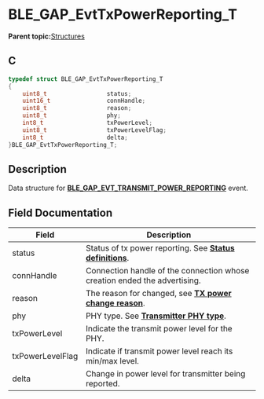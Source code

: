 # BLE\_GAP\_EvtTxPowerReporting\_T

**Parent topic:**[Structures](GUID-A15AC144-CD72-427A-B096-33FC1E7FEA88.md)

## C

```c
typedef struct BLE_GAP_EvtTxPowerReporting_T
{
    uint8_t                 status;
    uint16_t                connHandle;
    uint8_t                 reason;
    uint8_t                 phy;
    int8_t                  txPowerLevel;
    uint8_t                 txPowerLevelFlag;
    int8_t                  delta;
}BLE_GAP_EvtTxPowerReporting_T;
```

## Description

Data structure for **[BLE\_GAP\_EVT\_TRANSMIT\_POWER\_REPORTING](GUID-085D2B3E-E5DB-4072-8916-29201399538E.md)** event.

## Field Documentation

|Field|Description|
|-----|-----------|
|status|Status of tx power reporting. See **[Status definitions](GUID-B6870242-2E8B-4919-B74D-F61748BF0B4B.md)**.|
|connHandle|Connection handle of the connection whose creation ended the advertising.|
|reason|The reason for changed, see **[TX power change reason](GUID-5C66E77D-6667-4E7A-A7D0-0CF327985A40.md)**.|
|phy|PHY type. See **[Transmitter PHY type](GUID-66678822-983D-4BC6-8A16-964BC89A78E7.md)**.|
|txPowerLevel|Indicate the transmit power level for the PHY.|
|txPowerLevelFlag|Indicate if transmit power level reach its min/max level.|
|delta|Change in power level for transmitter being reported.|

